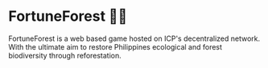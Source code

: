 <h1>FortuneForest 🌴🌳</h1>

FortuneForest is a web based game hosted on ICP's decentralized network. With the ultimate aim to restore Philippines ecological and forest biodiversity through reforestation.
